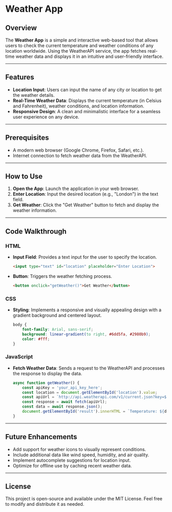 # Weather App

## Overview
The **Weather App** is a simple and interactive web-based tool that allows users to check the current temperature and weather conditions of any location worldwide. Using the WeatherAPI service, the app fetches real-time weather data and displays it in an intuitive and user-friendly interface.

---

## Features
- **Location Input**: Users can input the name of any city or location to get the weather details.
- **Real-Time Weather Data**: Displays the current temperature (in Celsius and Fahrenheit), weather conditions, and location information.
- **Responsive Design**: A clean and minimalistic interface for a seamless user experience on any device.

---

## Prerequisites
- A modern web browser (Google Chrome, Firefox, Safari, etc.).
- Internet connection to fetch weather data from the WeatherAPI.

---

## How to Use
1. **Open the App**: Launch the application in your web browser.
2. **Enter Location**: Input the desired location (e.g., "London") in the text field.
3. **Get Weather**: Click the "Get Weather" button to fetch and display the weather information.

---

## Code Walkthrough

### HTML
- **Input Field**: Provides a text input for the user to specify the location.
  ```html
  <input type="text" id="location" placeholder="Enter Location">
  ```
- **Button**: Triggers the weather fetching process.
  ```html
  <button onclick="getWeather()">Get Weather</button>
  ```

### CSS
- **Styling**: Implements a responsive and visually appealing design with a gradient background and centered layout.
  ```css
  body {
      font-family: Arial, sans-serif;
      background: linear-gradient(to right, #6dd5fa, #2980b9);
      color: #fff;
  }
  ```

### JavaScript
- **Fetch Weather Data**: Sends a request to the WeatherAPI and processes the response to display the data.
  ```javascript
  async function getWeather() {
      const apiKey = 'your_api_key_here';
      const location = document.getElementById('location').value;
      const apiUrl = `http://api.weatherapi.com/v1/current.json?key=${apiKey}&q=${location}&aqi=yes`;
      const response = await fetch(apiUrl);
      const data = await response.json();
      document.getElementById('result').innerHTML = `Temperature: ${data.current.temp_c}°C`;
  }
  ```

---

## Future Enhancements
- Add support for weather icons to visually represent conditions.
- Include additional data like wind speed, humidity, and air quality.
- Implement autocomplete suggestions for location input.
- Optimize for offline use by caching recent weather data.

---

## License
This project is open-source and available under the MIT License. Feel free to modify and distribute it as needed.

